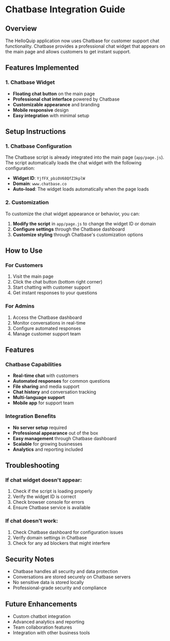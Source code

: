 # Chatbase Integration Guide

## Overview
The HelloQuip application now uses Chatbase for customer support chat functionality. Chatbase provides a professional chat widget that appears on the main page and allows customers to get instant support.

## Features Implemented

### 1. Chatbase Widget
- **Floating chat button** on the main page
- **Professional chat interface** powered by Chatbase
- **Customizable appearance** and branding
- **Mobile responsive** design
- **Easy integration** with minimal setup

## Setup Instructions

### 1. Chatbase Configuration
The Chatbase script is already integrated into the main page (`app/page.js`). The script automatically loads the chat widget with the following configuration:

- **Widget ID**: `YjfFX_pbiOV68QfZ3kplW`
- **Domain**: `www.chatbase.co`
- **Auto-load**: The widget loads automatically when the page loads

### 2. Customization
To customize the chat widget appearance or behavior, you can:

1. **Modify the script** in `app/page.js` to change the widget ID or domain
2. **Configure settings** through the Chatbase dashboard
3. **Customize styling** through Chatbase's customization options

## How to Use

### For Customers
1. Visit the main page
2. Click the chat button (bottom right corner)
3. Start chatting with customer support
4. Get instant responses to your questions

### For Admins
1. Access the Chatbase dashboard
2. Monitor conversations in real-time
3. Configure automated responses
4. Manage customer support team

## Features

### Chatbase Capabilities
- **Real-time chat** with customers
- **Automated responses** for common questions
- **File sharing** and media support
- **Chat history** and conversation tracking
- **Multi-language support**
- **Mobile app** for support team

### Integration Benefits
- **No server setup** required
- **Professional appearance** out of the box
- **Easy management** through Chatbase dashboard
- **Scalable** for growing businesses
- **Analytics** and reporting included

## Troubleshooting

### If chat widget doesn't appear:
1. Check if the script is loading properly
2. Verify the widget ID is correct
3. Check browser console for errors
4. Ensure Chatbase service is available

### If chat doesn't work:
1. Check Chatbase dashboard for configuration issues
2. Verify domain settings in Chatbase
3. Check for any ad blockers that might interfere

## Security Notes
- Chatbase handles all security and data protection
- Conversations are stored securely on Chatbase servers
- No sensitive data is stored locally
- Professional-grade security and compliance

## Future Enhancements
- Custom chatbot integration
- Advanced analytics and reporting
- Team collaboration features
- Integration with other business tools

